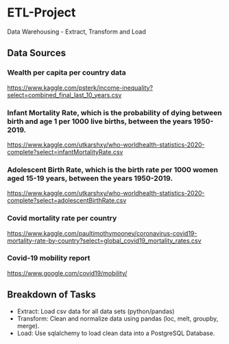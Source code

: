 # ETL-Project

Data Warehousing - Extract, Transform and Load

## Data Sources

### Wealth per capita per country data

<https://www.kaggle.com/psterk/income-inequality?select=combined_final_last_10_years.csv>

### Infant Mortality Rate, which is the probability of dying between birth and age 1 per 1000 live births, between the years 1950-2019.

<https://www.kaggle.com/utkarshxy/who-worldhealth-statistics-2020-complete?select=infantMortalityRate.csv>

### Adolescent Birth Rate, which is the birth rate per 1000 women aged 15-19 years, between the years 1950-2019.

<https://www.kaggle.com/utkarshxy/who-worldhealth-statistics-2020-complete?select=adolescentBirthRate.csv>

### Covid mortality rate per country

<https://www.kaggle.com/paultimothymooney/coronavirus-covid19-mortality-rate-by-country?select=global_covid19_mortality_rates.csv>

### Covid-19 mobility report

<https://www.google.com/covid19/mobility/>

## Breakdown of Tasks

* Extract: Load csv data for all data sets (python/pandas)
* Transform: Clean and normalize data using pandas (loc, melt, groupby, merge).
* Load: Use sqlalchemy to load clean data into a PostgreSQL Database.
